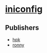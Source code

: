 # [iniconfig](https://pypi.org/project/iniconfig)



## Publishers
- [hpk](https://pypi.org/user/hpk)
- [ronny](https://pypi.org/user/ronny)

